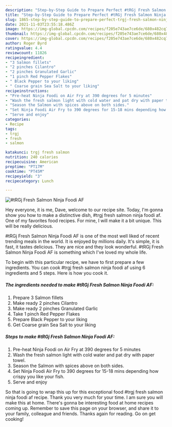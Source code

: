 ```yaml
---
description: "Step-by-Step Guide to Prepare Perfect #tRGj Fresh Salmon Ninja Foodi AF"
title: "Step-by-Step Guide to Prepare Perfect #tRGj Fresh Salmon Ninja Foodi AF"
slug: 1865-step-by-step-guide-to-prepare-perfect-trgj-fresh-salmon-ninja-foodi-af
date: 2021-11-03T23:55:18.486Z
image: https://img-global.cpcdn.com/recipes/f205e743ae7ce6de/680x482cq70/trgj-fresh-salmon-ninja-foodi-af-recipe-main-photo.jpg
thumbnail: https://img-global.cpcdn.com/recipes/f205e743ae7ce6de/680x482cq70/trgj-fresh-salmon-ninja-foodi-af-recipe-main-photo.jpg
cover: https://img-global.cpcdn.com/recipes/f205e743ae7ce6de/680x482cq70/trgj-fresh-salmon-ninja-foodi-af-recipe-main-photo.jpg
author: Roger Byrd
ratingvalue: 4.4
reviewcount: 11826
recipeingredient:
- "3 Salmon fillets"
- "2 pinches Cilantro"
- "2 pinches Granulated Garlic"
- "1 pinch Red Pepper Flakes"
- " Black Pepper to your liking"
- " Coarse grain Sea Salt to your liking"
recipeinstructions:
- "Pre-heat Ninja Foodi on Air Fry at 390 degrees for 5 minutes"
- "Wash the fresh salmon light with cold water and pat dry with paper towel."
- "Season the Salmon with spices above on both sides."
- "Set Ninja Foodi Air Fry to 390 degrees for 15-18 mins depending how crispy you like your fish."
- "Serve and enjoy"
categories:
- Recipe
tags:
- trgj
- fresh
- salmon

katakunci: trgj fresh salmon 
nutrition: 240 calories
recipecuisine: American
preptime: "PT17M"
cooktime: "PT45M"
recipeyield: "3"
recipecategory: Lunch

---
```



![#tRGj Fresh Salmon Ninja Foodi AF](https://img-global.cpcdn.com/recipes/f205e743ae7ce6de/680x482cq70/trgj-fresh-salmon-ninja-foodi-af-recipe-main-photo.jpg)

Hey everyone, it is me, Dave, welcome to our recipe site. Today, I'm gonna show you how to make a distinctive dish, #trgj fresh salmon ninja foodi af. One of my favorites food recipes. For mine, I will make it a bit unique. This will be really delicious.

#tRGj Fresh Salmon Ninja Foodi AF is one of the most well liked of recent trending meals in the world. It is enjoyed by millions daily. It's simple, it is fast, it tastes delicious. They are nice and they look wonderful. #tRGj Fresh Salmon Ninja Foodi AF is something which I've loved my whole life.




To begin with this particular recipe, we have to first prepare a few ingredients. You can cook #trgj fresh salmon ninja foodi af using 6 ingredients and 5 steps. Here is how you cook it.

<!--inarticleads1-->

##### The ingredients needed to make #tRGj Fresh Salmon Ninja Foodi AF:

1. Prepare 3 Salmon fillets
1. Make ready 2 pinches Cilantro
1. Make ready 2 pinches Granulated Garlic
1. Take 1 pinch Red Pepper Flakes
1. Prepare  Black Pepper to your liking
1. Get  Coarse grain Sea Salt to your liking




<!--inarticleads2-->

##### Steps to make #tRGj Fresh Salmon Ninja Foodi AF:

1. Pre-heat Ninja Foodi on Air Fry at 390 degrees for 5 minutes
1. Wash the fresh salmon light with cold water and pat dry with paper towel.
1. Season the Salmon with spices above on both sides.
1. Set Ninja Foodi Air Fry to 390 degrees for 15-18 mins depending how crispy you like your fish.
1. Serve and enjoy




So that is going to wrap this up for this exceptional food #trgj fresh salmon ninja foodi af recipe. Thank you very much for your time. I am sure you will make this at home. There's gonna be interesting food at home recipes coming up. Remember to save this page on your browser, and share it to your family, colleague and friends. Thanks again for reading. Go on get cooking!
